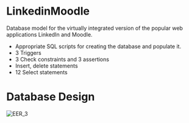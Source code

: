 # LinkedinMoodle

Database model for the virtually integrated version of the popular web applications LinkedIn and Moodle.

- Appropriate SQL scripts for creating the database and populate it.
- 3 Triggers
- 3 Check constraints and 3 assertions
- Insert, delete statements
- 12 Select statements

# Database Design
![EER_3](https://user-images.githubusercontent.com/67211558/169662019-923052a0-d740-4882-81fe-06d9d700c560.jpg)
